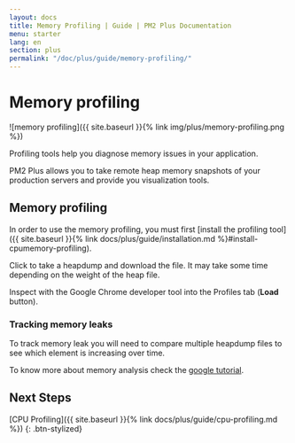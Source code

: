 ```yaml
---
layout: docs
title: Memory Profiling | Guide | PM2 Plus Documentation
menu: starter
lang: en
section: plus
permalink: "/doc/plus/guide/memory-profiling/"
---
```


# Memory profiling

![memory profiling]({{ site.baseurl }}{% link img/plus/memory-profiling.png %})

Profiling tools help you diagnose memory issues in your application.

PM2 Plus allows you to take remote heap memory snapshots of your production servers and provide you visualization tools.

## Memory profiling

In order to use the memory profiling, you must first [install the profiling tool]({{ site.baseurl }}{% link docs/plus/guide/installation.md %}#install-cpumemory-profiling).

Click to take a heapdump and download the file. It may take some time depending on the weight of the heap file.

Inspect with the Google Chrome developer tool into the Profiles tab (**Load** button).

### Tracking memory leaks

To track memory leak you will need to compare multiple heapdump files to see which element is increasing over time.

To know more about memory analysis check the [google tutorial](https://developer.chrome.com/devtools/docs/heap-profiling).

## Next Steps

[CPU Profiling]({{ site.baseurl }}{% link docs/plus/guide/cpu-profiling.md %})
{: .btn-stylized}

